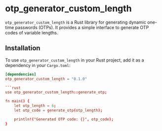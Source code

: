 # otp_generator_custom_length

`otp_generator_custom_length` is a Rust library for generating dynamic one-time passwords (OTPs). It provides a simple interface to generate OTP codes of variable lengths.

## Installation

To use `otp_generator_custom_length` in your Rust project, add it as a dependency in your `Cargo.toml`:

```toml
[dependencies]
otp_generator_custom_length = "0.1.0"

```rust
use otp_generator_custom_length::generate_otp;

fn main() {
    let otp_length = 6;
    let otp_code = generate_otp(otp_length);

    println!("Generated OTP code: {}", otp_code);
}
```